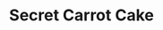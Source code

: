 ---
layout: recipe
title: "Secret Carrot Cake"
title_pl: "Ciasto Marchewkowe"
image: "/assets/img/gulasz.jpg"
prep_time: 1hr 30
servings: 8-12
description: ""
description_pl: "To pyszna, tradycyjna polska potrawa (mniam mniam!)."

ingredients:
  - en: "260g Plain Flour"
    pl: "260g Mąki"
  - en: "2 tsp. Bicarbonate of Soda"
    pl: ""
  - en: "1/2 tsp. Salt"
    pl: ""
  - en: "3 tsp. Ground Cinnamon"
    pl: ""
  - en: "295ml Vegetable Oil"
    pl: ""
  - en: "200g Granulated Sugar"
    pl: ""
  - en: "190g Light Brown Sugar"
    pl: ""
  - en: "2 tsp. Vanilla Extract"
    pl: ""
  - en: "4 Eggs"
    pl: ""
  - en: "300g Coarsely grated carrots"
    pl: ""
  - en: "200g Coarsely Chopped Walnuts"
    pl: ""

instructions:
  - en: "Preheat oven to 180°C."
    pl: "Rozgrzej piekarnik do 180°C."
  - en: "In one bowl, mix the dry ingredients: flour, bicarbonate of soda, salt, cinnamon."
    pl: ""
  - en: "In another bowl, mix the oil, both sugars, vanilla extract."
    pl: ""
  - en: "Add the eggs to the oil and sugar mixture, one by one and mix after the addition of each one."
    pl: ""
  - en: "Add the dry ingredients to the wet ingredients bowl and mix until smooth."
    pl: ""
  - en: "Fold incthe carrots and the nuts into the combined mixture."
    pl: ""
  - en: "Place baking paper at the bottom of two small round cake tins and grease them."
    pl: ""
  - en: "Divide the mixture into both the tins, evenly."
    pl: ""
  - en: "Place in the oven and bake for 45 mins. Check the middle is cooked by putting a skewer into the centre of the cake and checking if it comes out clean. If not, bake the cake for longer until done."
    pl: ""
  - en: "Cool the cake, before putting any icing on it."
    pl: ""
---